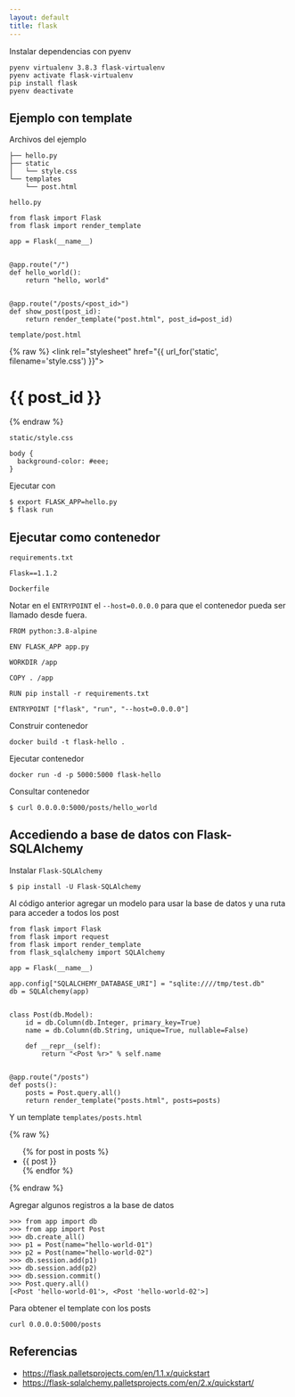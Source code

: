 ```yaml
---
layout: default
title: flask
---
```


Instalar dependencias con pyenv

    pyenv virtualenv 3.8.3 flask-virtualenv
    pyenv activate flask-virtualenv
    pip install flask
    pyenv deactivate

## Ejemplo con template

Archivos del ejemplo

```
├── hello.py
├── static
│   └── style.css
└── templates
    └── post.html
```

`hello.py`

```
from flask import Flask
from flask import render_template

app = Flask(__name__)


@app.route("/")
def hello_world():
    return "hello, world"


@app.route("/posts/<post_id>")
def show_post(post_id):
    return render_template("post.html", post_id=post_id)
```

`template/post.html`

{% raw %}
    <html>
      <head>
        <meta charset="UTF-8" />
        <meta name="viewport" content="width=device-width" />
        <link rel="stylesheet" href\="{{ url_for('static', filename='style.css') }}">
        <title>{{ post_id }}</title>
      </head>
      <body>
        <h1>{{ post_id }}</h1>
      </body>
    </html>
{% endraw %}

`static/style.css`

```
body {
  background-color: #eee;
}
```

Ejecutar con

```
$ export FLASK_APP=hello.py
$ flask run
```

## Ejecutar como contenedor

`requirements.txt`

    Flask==1.1.2

`Dockerfile`

Notar en el `ENTRYPOINT` el `--host=0.0.0.0` para que el contenedor pueda ser llamado desde fuera.

```
FROM python:3.8-alpine

ENV FLASK_APP app.py

WORKDIR /app

COPY . /app

RUN pip install -r requirements.txt

ENTRYPOINT ["flask", "run", "--host=0.0.0.0"]
```

Construir contenedor

    docker build -t flask-hello .

Ejecutar contenedor

    docker run -d -p 5000:5000 flask-hello

Consultar contenedor

    $ curl 0.0.0.0:5000/posts/hello_world

## Accediendo a base de datos con Flask-SQLAlchemy

Instalar `Flask-SQLAlchemy`

    $ pip install -U Flask-SQLAlchemy

Al código anterior agregar un modelo para usar la base de datos y una ruta para acceder a todos los post

```
from flask import Flask
from flask import request
from flask import render_template
from flask_sqlalchemy import SQLAlchemy

app = Flask(__name__)

app.config["SQLALCHEMY_DATABASE_URI"] = "sqlite:////tmp/test.db"
db = SQLAlchemy(app)


class Post(db.Model):
    id = db.Column(db.Integer, primary_key=True)
    name = db.Column(db.String, unique=True, nullable=False)

    def __repr__(self):
        return "<Post %r>" % self.name


@app.route("/posts")
def posts():
    posts = Post.query.all()
    return render_template("posts.html", posts=posts)
```

Y un template `templates/posts.html`

{% raw %}
    <html>
      <head>
        <meta charset="UTF-8" />
        <meta name="viewport" content="width=device-width" />
        <link rel="stylesheet" href="{{ url_for('static', filename='style.css') }}">
        <title>Posts</title>
      </head>
      <body>
        <ul>
        {% for post in posts %}
          <li>{{ post }}</li>
        {% endfor %}
        </ul>
      </body>
    </html>
{% endraw %}

Agregar algunos registros a la base de datos

```
>>> from app import db
>>> from app import Post
>>> db.create_all()
>>> p1 = Post(name="hello-world-01")
>>> p2 = Post(name="hello-world-02")
>>> db.session.add(p1)
>>> db.session.add(p2)
>>> db.session.commit()
>>> Post.query.all()
[<Post 'hello-world-01'>, <Post 'hello-world-02'>]
```

Para obtener el template con los posts

    curl 0.0.0.0:5000/posts

## Referencias

* https://flask.palletsprojects.com/en/1.1.x/quickstart
* https://flask-sqlalchemy.palletsprojects.com/en/2.x/quickstart/
